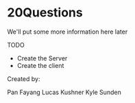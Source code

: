 20Questions
===========

We'll put some more information here later

TODO
- Create the Server
- Create the client

Created by:

Pan Fayang
Lucas Kushner
Kyle Sunden
